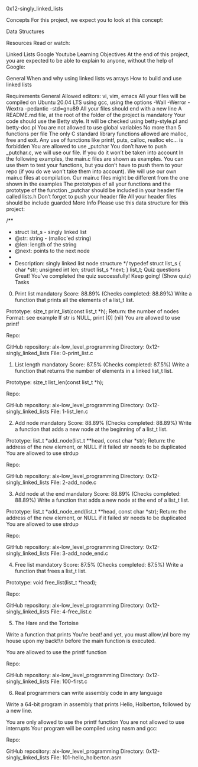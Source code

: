 0x12-singly_linked_lists

Concepts
For this project, we expect you to look at this concept:

Data Structures


Resources
Read or watch:

Linked Lists
Google
Youtube
Learning Objectives
At the end of this project, you are expected to be able to explain to anyone, without the help of Google:

General
When and why using linked lists vs arrays
How to build and use linked lists

Requirements
General
Allowed editors: vi, vim, emacs
All your files will be compiled on Ubuntu 20.04 LTS using gcc, using the options -Wall -Werror -Wextra -pedantic -std=gnu89
All your files should end with a new line
A README.md file, at the root of the folder of the project is mandatory
Your code should use the Betty style. It will be checked using betty-style.pl and betty-doc.pl
You are not allowed to use global variables
No more than 5 functions per file
The only C standard library functions allowed are malloc, free and exit. Any use of functions like printf, puts, calloc, realloc etc… is forbidden
You are allowed to use _putchar
You don’t have to push _putchar.c, we will use our file. If you do it won’t be taken into account
In the following examples, the main.c files are shown as examples. You can use them to test your functions, but you don’t have to push them to your repo (if you do we won’t take them into account). We will use our own main.c files at compilation. Our main.c files might be different from the one shown in the examples
The prototypes of all your functions and the prototype of the function _putchar should be included in your header file called lists.h
Don’t forget to push your header file
All your header files should be include guarded
More Info
Please use this data structure for this project:

/**
 * struct list_s - singly linked list
 * @str: string - (malloc'ed string)
 * @len: length of the string
 * @next: points to the next node
 *
 * Description: singly linked list node structure
 */
typedef struct list_s
{
    char *str;
    unsigned int len;
    struct list_s *next;
} list_t;
Quiz questions
Great! You've completed the quiz successfully! Keep going! (Show quiz)
Tasks
0. Print list
mandatory
Score: 88.89% (Checks completed: 88.89%)
Write a function that prints all the elements of a list_t list.

Prototype: size_t print_list(const list_t *h);
Return: the number of nodes
Format: see example
If str is NULL, print [0] (nil)
You are allowed to use printf

Repo:

GitHub repository: alx-low_level_programming
Directory: 0x12-singly_linked_lists
File: 0-print_list.c
     
1. List length
mandatory
Score: 87.5% (Checks completed: 87.5%)
Write a function that returns the number of elements in a linked list_t list.

Prototype: size_t list_len(const list_t *h);

Repo:

GitHub repository: alx-low_level_programming
Directory: 0x12-singly_linked_lists
File: 1-list_len.c
     
2. Add node
mandatory
Score: 88.89% (Checks completed: 88.89%)
Write a function that adds a new node at the beginning of a list_t list.

Prototype: list_t *add_node(list_t **head, const char *str);
Return: the address of the new element, or NULL if it failed
str needs to be duplicated
You are allowed to use strdup

Repo:

GitHub repository: alx-low_level_programming
Directory: 0x12-singly_linked_lists
File: 2-add_node.c
     
3. Add node at the end
mandatory
Score: 88.89% (Checks completed: 88.89%)
Write a function that adds a new node at the end of a list_t list.

Prototype: list_t *add_node_end(list_t **head, const char *str);
Return: the address of the new element, or NULL if it failed
str needs to be duplicated
You are allowed to use strdup

Repo:

GitHub repository: alx-low_level_programming
Directory: 0x12-singly_linked_lists
File: 3-add_node_end.c
     
4. Free list
mandatory
Score: 87.5% (Checks completed: 87.5%)
Write a function that frees a list_t list.

Prototype: void free_list(list_t *head);

Repo:

GitHub repository: alx-low_level_programming
Directory: 0x12-singly_linked_lists
File: 4-free_list.c
     
5. The Hare and the Tortoise

Write a function that prints You're beat! and yet, you must allow,\nI bore my house upon my back!\n before the main function is executed.

You are allowed to use the printf function

Repo:

GitHub repository: alx-low_level_programming
Directory: 0x12-singly_linked_lists
File: 100-first.c
    
6. Real programmers can write assembly code in any language

Write a 64-bit program in assembly that prints Hello, Holberton, followed by a new line.

You are only allowed to use the printf function
You are not allowed to use interrupts
Your program will be compiled using nasm and gcc:

Repo:

GitHub repository: alx-low_level_programming
Directory: 0x12-singly_linked_lists
File: 101-hello_holberton.asm
